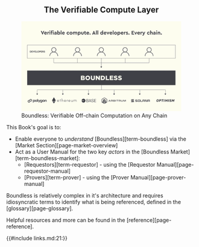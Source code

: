 <center><h2> The Verifiable Compute Layer </h2></center>

<figure>
  <img src="./images/boundless-vision-blog-devs-overview.webp"/>
  <cap>Boundless: Verifiable Off-chain Computation on Any Chain</cap>
</figure>

This Book's goal is to:

- Enable everyone to _understand_ [Boundless][term-boundless] via the [Market Section][page-market-overview]
- Act as a User Manual for the two key _actors_ in the [Boundless Market][term-boundless-market]:
  - [Requestors][term-requestor] - using the [Requestor Manual][page-requestor-manual]
  - [Provers][term-prover] - using the [Prover Manual][page-prover-manual]

Boundless is relatively complex in it's architecture and requires idiosyncratic terms to identify what is being referenced, defined in the [glossary][page-glossary].

Helpful resources and more can be found in the [reference][page-reference].

<!-- 🔗 Reference Style -->

{{#include links.md:21:}}
